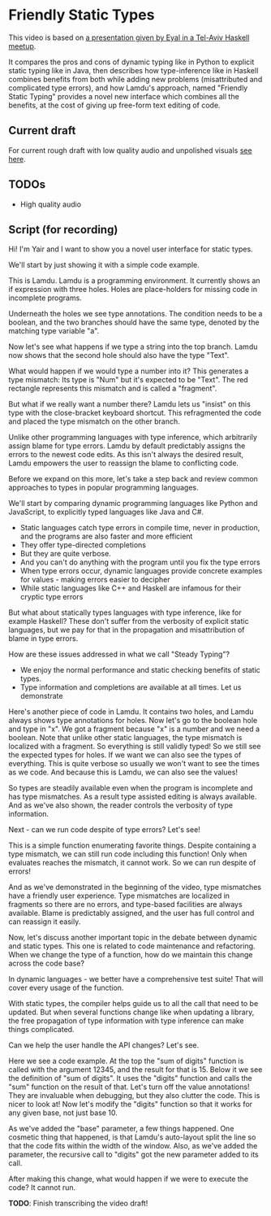 # Friendly Static Types

This video is based on [a presentation given by Eyal in a Tel-Aviv Haskell meetup](https://docs.google.com/presentation/d/e/2PACX-1vR7jyq9qWjbF9nIxysT8U3p_osJYn9tP7-vKvczcVNCy-JPwt7zTrvEZuE-lq2WxJwcg07STAOkpvGq/pub?start=false&loop=false&delayms=3000).

It compares the pros and cons of dynamic typing like in Python to explicit static typing like in Java, then describes how type-inference like in Haskell combines benefits from both while adding new problems (misattributed and complicated type errors), and how Lamdu's approach, named "Friendly Static Typing" provides a novel new interface which combines all the benefits, at the cost of giving up free-form text editing of code.

## Current draft

For current rough draft with low quality audio and unpolished visuals [see here](https://www.dropbox.com/s/febl1sxfnaj6tzy/Static%20Types%20Work%20in%20Progress.mp4?dl=0).

## TODOs

* High quality audio

## Script (for recording)

Hi! I'm Yair and I want to show you a novel user interface for static types.

We'll start by just showing it with a simple code example.

This is Lamdu. Lamdu is a programming environment.
It currently shows an if expression with three holes.
Holes are place-holders for missing code in incomplete programs.

Underneath the holes we see type annotations.
The condition needs to be a boolean,
and the two branches should have the same type, denoted by the matching type variable "a".

Now let's see what happens if we type a string into the top branch.
Lamdu now shows that the second hole should also have the type "Text".

What would happen if we would type a number into it?
This generates a type mismatch: Its type is "Num" but it's expected to be "Text".
The red rectangle represents this mismatch and is called a "fragment".

But what if we really want a number there?
Lamdu lets us "insist" on this type with the close-bracket keyboard shortcut.
This refragmented the code and placed the type mismatch on the other branch.

Unlike other programming languages with type inference,
which arbitrarily assign blame for type errors.
Lamdu by default predictably assigns the errors to the newest code edits.
As this isn't always the desired result,
Lamdu empowers the user to reassign the blame to conflicting code.

Before we expand on this more,
let's take a step back and review common approaches to types in popular programming languages.

We'll start by comparing dynamic programming languages like Python and JavaScript,
to explicitly typed languages like Java and C#.
 
* Static languages catch type errors in compile time, never in production,
  and the programs are also faster and more efficient
* They offer type-directed completions
* But they are quite verbose.
* And you can't do anything with the program until you fix the type errors
* When type errors occur, dynamic languages provide concrete examples for values -
  making errors easier to decipher
* While static languages like C++ and Haskell are infamous for their cryptic type errors

But what about statically types languages with type inference, like for example Haskell?
These don't suffer from the verbosity of explicit static languages,
but we pay for that in the propagation and misattribution of blame in type errors.

How are these issues addressed in what we call "Steady Typing"?
* We enjoy the normal performance and static checking benefits of static types.
* Type information and completions are available at all times. Let us demonstrate

Here's another piece of code in Lamdu.
It contains two holes, and Lamdu always shows type annotations for holes.
Now let's go to the boolean hole and type in "x".
We got a fragment because "x" is a number and we need a boolean.
Note that unlike other static languages, the type mismatch is localized with a fragment.
So everything is still validly typed!
So we still see the expected types for holes.
If we want we can also see the types of everything.
This is quite verbose so usually we won't want to see the times as we code.
And because this is Lamdu, we can also see the values!

So types are steadily available even when the program is incomplete and has type mismatches.
As a result type assisted editing is always available.
And as we've also shown, the reader controls the verbosity of type information.

Next - can we run code despite of type errors? Let's see!

This is a simple function enumerating favorite things.
Despite containing a type mismatch, we can still run code including this function!
Only when evaluates reaches the mismatch, it cannot work.
So we can run despite of errors!

And as we've demonstrated in the beginning of the video,
type mismatches have a friendly user experience.
Type mismatches are localized in fragments
so there are no errors, and type-based facilities are always available.
Blame is predictably assigned,
and the user has full control and can reassign it easily.

Now, let's discuss another important topic in the debate between dynamic and static types.
This one is related to code maintenance and refactoring.
When we change the type of a function, how do we maintain this change across the code base?

In dynamic languages - we better have a comprehensive test suite!
That will cover every usage of the function.

With static types, the compiler helps guide us to all the call that need to be updated.
But when several functions change like when updating a library,
the free propagation of type information with type inference can make things complicated.

Can we help the user handle the API changes? Let's see.

Here we see a code example.
At the top the "sum of digits" function is called with the argument 12345,
and the result for that is 15.
Below it we see the definition of "sum of digits".
It uses the "digits" function and calls the "sum" function on the result of that.
Let's turn off the value annotations!
They are invaluable when debugging, but they also clutter the code.
This is nicer to look at!
Now let's modify the "digits" function so that it works for any given base, not just base 10.

As we've added the "base" parameter, a few things happened.
One cosmetic thing that happened,
is that Lamdu's auto-layout split the line so that the code fits within the width of the window.
Also, as we've added the parameter, the recursive call to "digits" got the new parameter added to its call.

After making this change, what would happen if we were to execute the code?
It cannot run.

**TODO**: Finish transcribing the video draft!
